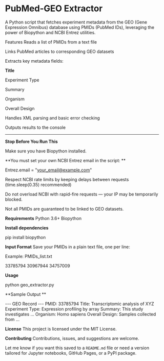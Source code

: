 # PubMed-GEO Extractor
A Python script that fetches experiment metadata from the GEO (Gene Expression Omnibus) database using PMIDs (PubMed IDs), leveraging the power of Biopython and NCBI Entrez utilities.

Features
Reads a list of PMIDs from a text file

Links PubMed articles to corresponding GEO datasets

Extracts key metadata fields:

**Title**

Experiment Type

Summary

Organism

Overall Design

Handles XML parsing and basic error checking

Outputs results to the console
__________________________________________________________________________________________________________________________________________________________________________________________
**Stop Before You Run This**

Make sure you have Biopython installed.

**You must set your own NCBI Entrez email in the script:
**

Entrez.email = "your_email@example.com"

Respect NCBI rate limits by keeping delays between requests (time.sleep(0.35) recommended)

Do not overload NCBI with rapid-fire requests — your IP may be temporarily blocked.

Not all PMIDs are guaranteed to be linked to GEO datasets.


**Requirements**
Python 3.6+
Biopython

**Install dependencies**

pip install biopython

**Input Format**
Save your PMIDs in a plain text file, one per line:

Example: PMIDs_list.txt


33785794
30967944
34757009

**Usage**

python geo_extractor.py

**Sample Output
**


--- GEO Record ---
PMID: 33785794
Title: Transcriptomic analysis of XYZ
Experiment Type: Expression profiling by array
Summary: This study investigates ...
Organism: Homo sapiens
Overall Design: Samples collected from ...

**License**
This project is licensed under the MIT License.

**Contributing**
Contributions, issues, and suggestions are welcome.

Let me know if you want this saved to a `README.md` file or need a version tailored for Jupyter notebooks, GitHub Pages, or a PyPI package.
